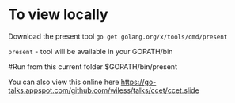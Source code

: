 # To view locally
Download the present tool
`go get golang.org/x/tools/cmd/present`

`present` - tool will be available in your GOPATH/bin 

#Run from this current folder 
$GOPATH/bin/present 

You can also view this online here 
https://go-talks.appspot.com/github.com/wiless/talks/ccet/ccet.slide
